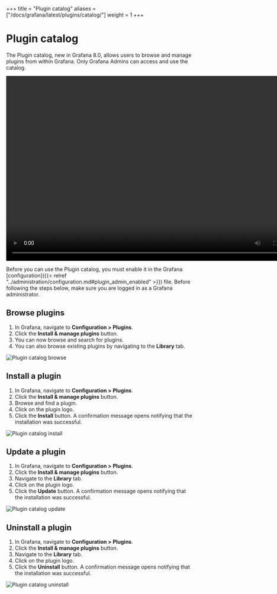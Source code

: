 +++
title = "Plugin catalog"
aliases = ["/docs/grafana/latest/plugins/catalog/"]
weight = 1
+++

# Plugin catalog

The Plugin catalog, new in Grafana 8.0, allows users to browse and manage plugins from within Grafana. Only Grafana Admins can access and use the catalog.

<div class="medium-6 columns">
  <video width="800" height="500" controls>
    <source src="/assets/videos/plugins-catalog-install-8-0.mp4" type="video/mp4">
    Your browser does not support the video tag.
  </video>
</div>

Before you can use the Plugin catalog, you must enable it in the Grafana [configuration]({{< relref "../administration/configuration.md#plugin_admin_enabled" >}}) file.
Before following the steps below, make sure you are logged in as a Grafana administrator.

## Browse plugins

1. In Grafana, navigate to **Configuration > Plugins**.
1. Click the **Install &amp; manage plugins** button.
1. You can now browse and search for plugins.
1. You can also browse existing plugins by navigating to the **Library** tab.

![Plugin catalog browse](/img/docs/plugins/plugins-catalog-browse-8-0.png)

## Install a plugin

1. In Grafana, navigate to **Configuration > Plugins**.
1. Click the **Install &amp; manage plugins** button.
1. Browse and find a plugin.
1. Click on the plugin logo.
1. Click the **Install** button. 
A confirmation message opens notifying that the installation was successful.

![Plugin catalog install](/img/docs/plugins/plugins-catalog-install-8-0.png)

## Update a plugin

1. In Grafana, navigate to **Configuration > Plugins**.
1. Click the **Install &amp; manage plugins** button.
1. Navigate to the **Library** tab.
1. Click on the plugin logo.
1. Click the **Update** button.
A confirmation message opens notifying that the installation was successful.

![Plugin catalog update](/img/docs/plugins/plugins-catalog-update-8-0.png)

## Uninstall a plugin

1. In Grafana, navigate to **Configuration > Plugins**.
1. Click the **Install &amp; manage plugins** button.
1. Navigate to the **Library** tab.
1. Click on the plugin logo.
1. Click the **Uninstall** button.
A confirmation message opens notifying that the installation was successful.
   
![Plugin catalog uninstall](/img/docs/plugins/plugins-catalog-uninstall-8-0.png)
